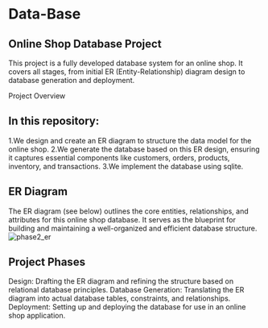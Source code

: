# Data-Base
## Online Shop Database Project
This project is a fully developed database system for an online shop. It covers all stages, from initial ER (Entity-Relationship) diagram design to database generation and deployment.

Project Overview
## In this repository:

1.We design and create an ER diagram to structure the data model for the online shop.
2.We generate the database based on this ER design, ensuring it captures essential components like customers, orders, products, inventory, and transactions.
3.We implement the database using sqlite.
## ER Diagram
The ER diagram (see below) outlines the core entities, relationships, and attributes for this online shop database. It serves as the blueprint for building and maintaining a well-organized and efficient database structure.
![phase2_er](https://github.com/user-attachments/assets/d2c879af-27ec-4dfb-b48d-69fa7c5ea016)




## Project Phases
Design: Drafting the ER diagram and refining the structure based on relational database principles.
Database Generation: Translating the ER diagram into actual database tables, constraints, and relationships.
Deployment: Setting up and deploying the database for use in an online shop application.
